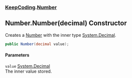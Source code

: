### [KeepCoding](KeepCoding.md 'KeepCoding').[Number](KeepCoding_Number.md 'KeepCoding.Number')
## Number.Number(decimal) Constructor
Creates a [Number](KeepCoding_Number.md 'KeepCoding.Number') with the inner type [System.Decimal](https://docs.microsoft.com/en-us/dotnet/api/System.Decimal 'System.Decimal').  
```csharp
public Number(decimal value);
```
#### Parameters
<a name='KeepCoding_Number_Number(decimal)_value'></a>
`value` [System.Decimal](https://docs.microsoft.com/en-us/dotnet/api/System.Decimal 'System.Decimal')  
The inner value stored.
  
